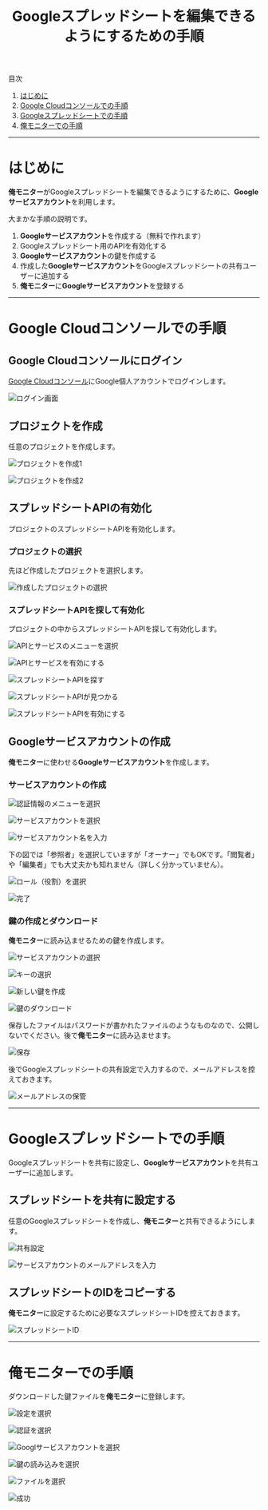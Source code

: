 ﻿---
title: Googleスプレッドシートを編集できるようにするための手順
description: 俺モニターがGoogleスプレッドシートを編集できるようにする手順を説明します。
---

目次

1. [はじめに](#introduction)
1. [Google Cloudコンソールでの手順](#googlecloudconsole)
1. [Googleスプレッドシートでの手順](#googlespreadsheet)
1. [俺モニターでの手順](#oremonitor)

---

<a id="introduction"></a>

# はじめに
**俺モニター**がGoogleスプレッドシートを編集できるようにするために、**Googleサービスアカウント**を利用します。

大まかな手順の説明です。

1. **Googleサービスアカウント**を作成する（無料で作れます）
1. Googleスプレッドシート用のAPIを有効化する
1. **Googleサービスアカウント**の鍵を作成する
1. 作成した**Googleサービスアカウント**をGoogleスプレッドシートの共有ユーザーに追加する
1. **俺モニター**に**Googleサービスアカウント**を登録する

---

<a id="googlecloudconsole"></a>

# Google Cloudコンソールでの手順

## Google Cloudコンソールにログイン
[Google Cloudコンソール](https://console.cloud.google.com/welcome)にGoogle個人アカウントでログインします。

![ログイン画面](assets/img/GoogleCloudConsole01.png)

## プロジェクトを作成
任意のプロジェクトを作成します。

![プロジェクトを作成1](assets/img/GoogleCloudConsole02.png)

![プロジェクトを作成2](assets/img/GoogleCloudConsole03.png)

## スプレッドシートAPIの有効化
プロジェクトのスプレッドシートAPIを有効化します。

### プロジェクトの選択
先ほど作成したプロジェクトを選択します。

![作成したプロジェクトの選択](assets/img/GoogleCloudConsole04.png)

### スプレッドシートAPIを探して有効化
プロジェクトの中からスプレッドシートAPIを探して有効化します。

![APIとサービスのメニューを選択](assets/img/GoogleCloudConsole05.png)

![APIとサービスを有効にする](assets/img/GoogleCloudConsole05a.png)

![スプレッドシートAPIを探す](assets/img/GoogleCloudConsole05b.png)

![スプレッドシートAPIが見つかる](assets/img/GoogleCloudConsole05c.png)

![スプレッドシートAPIを有効にする](assets/img/GoogleCloudConsole05d.png)

## Googleサービスアカウントの作成
**俺モニター**に使わせる**Googleサービスアカウント**を作成します。

### サービスアカウントの作成

![認証情報のメニューを選択](assets/img/GoogleCloudConsole06.png)

![サービスアカウントを選択](assets/img/GoogleCloudConsole07.png)

![サービスアカウント名を入力](assets/img/GoogleCloudConsole08.png)

下の図では「参照者」を選択していますが「オーナー」でもOKです。「閲覧者」や「編集者」でも大丈夫かも知れません（詳しく分かっていません）。

![ロール（役割）を選択](assets/img/GoogleCloudConsole09.png)

![完了](assets/img/GoogleCloudConsole10.png)

### 鍵の作成とダウンロード
**俺モニター**に読み込ませるための鍵を作成します。

![サービスアカウントの選択](assets/img/GoogleCloudConsole11.png)

![キーの選択](assets/img/GoogleCloudConsole12.png)

![新しい鍵を作成](assets/img/GoogleCloudConsole13.png)

![鍵のダウンロード](assets/img/GoogleCloudConsole14.png)

保存したファイルはパスワードが書かれたファイルのようなものなので、公開しないでください。後で**俺モニター**に読み込ませます。

![保存](assets/img/GoogleCloudConsole15.png)

後でGoogleスプレッドシートの共有設定で入力するので、メールアドレスを控えておきます。

![メールアドレスの保管](assets/img/GoogleCloudConsole16.png)

---

<a id="googlespreadsheet"></a>

# Googleスプレッドシートでの手順
Googleスプレッドシートを共有に設定し、**Googleサービスアカウント**を共有ユーザーに追加します。

## スプレッドシートを共有に設定する
任意のGoogleスプレッドシートを作成し、**俺モニター**と共有できるようにします。

![共有設定](assets/img/GoogleCloudConsole17.png)

![サービスアカウントのメールアドレスを入力](assets/img/GoogleCloudConsole18.png)

## スプレッドシートのIDをコピーする
**俺モニター**に設定するために必要なスプレッドシートIDを控えておきます。

![スプレッドシートID](assets/img/GoogleCloudConsole19.png)

---

<a id="oremonitor"></a>

# 俺モニターでの手順

ダウンロードした鍵ファイルを**俺モニター**に登録します。

![設定を選択](assets/img/OreMonitor01.png)

![認証を選択](assets/img/OreMonitor02.png)

![Googlサービスアカウントを選択](assets/img/OreMonitor03.png)

![鍵の読み込みを選択](assets/img/OreMonitor04.png)

![ファイルを選択](assets/img/OreMonitor05.png)

![成功](assets/img/OreMonitor06.png)
